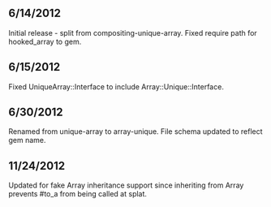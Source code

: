 
## 6/14/2012 ##

Initial release - split from compositing-unique-array.
Fixed require path for hooked_array to gem.
 
## 6/15/2012 ##

Fixed UniqueArray::Interface to include Array::Unique::Interface.

## 6/30/2012 ##

Renamed from unique-array to array-unique. File schema updated to reflect gem name.

## 11/24/2012 ##

Updated for fake Array inheritance support since inheriting from Array prevents #to_a from being called at splat.
